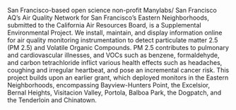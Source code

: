    San Francisco-based open science non-profit Manylabs/ San Francisco AQ’s Air Quality Network for San Francisco’s Eastern Neighborhoods, submitted to the California Air Resources Board, is a Supplemental Environmental Project.  We install, maintain, and display information online for air quality monitoring instrumentation to detect particulate matter 2.5 (PM 2.5) and Volatile Organic Compounds. PM 2.5 contributes to pulmonary and cardiovascular illnesses, and VOCs such as benzene, formaldehyde, and carbon tetrachloride inflict various health effects such as headaches, coughing and irregular heartbeat, and pose an incremental cancer risk. This project builds upon an earlier grant, which deployed monitors in the Eastern Neighborhoods, encompassing Bayview-Hunters Point, the Excelsior, Bernal Heights, Visitacion Valley, Portola, Balboa Park, the Dogpatch, and the Tenderloin and Chinatown. 

